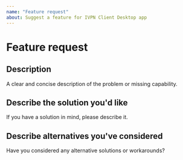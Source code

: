 ```yaml
---
name: "Feature request"
about: Suggest a feature for IVPN Client Desktop app
---
```


# Feature request

## Description

A clear and concise description of the problem or missing capability.

## Describe the solution you'd like

If you have a solution in mind, please describe it.

## Describe alternatives you've considered

Have you considered any alternative solutions or workarounds?
